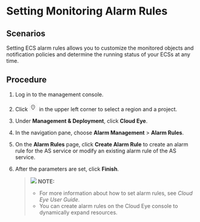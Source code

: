 # Setting Monitoring Alarm Rules<a name="EN-US_TOPIC_0108337599"></a>

## Scenarios<a name="en-us_topic_0027371531_section38299792222911"></a>

Setting ECS alarm rules allows you to customize the monitored objects and notification policies and determine the running status of your ECSs at any time.

## Procedure<a name="en-us_topic_0027371531_section7969360222918"></a>

1.  Log in to the management console.
2.  Click  ![](figures/icon-region-5.png)  in the upper left corner to select a region and a project.
3.  Under  **Management & Deployment**, click  **Cloud Eye**.
4.  In the navigation pane, choose  **Alarm Management**  \>  **Alarm Rules**.
5.  On the  **Alarm Rules**  page, click  **Create Alarm Rule**  to create an alarm rule for the AS service or modify an existing alarm rule of the AS service.
6.  After the parameters are set, click  **Finish**.

    >![](/images/icon-note.gif) **NOTE:**   
    >-   For more information about how to set alarm rules, see  _Cloud Eye User Guide_.  
    >-   You can create alarm rules on the Cloud Eye console to dynamically expand resources.  


